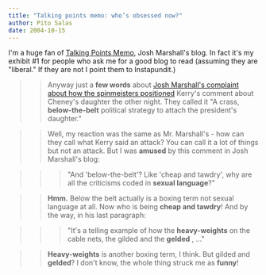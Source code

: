 ```yaml
---
title: "Talking points memo: who’s obsessed now?"
author: Pito Salas
date: 2004-10-15
---
```




I'm a huge fan of [Talking Points Memo](<http://www.talkingpointsmemo.com/>),
Josh Marshall's blog. In fact it's my exhibit #1 for people who ask me for a
good blog to read (assuming they are "liberal." If they are not I point them
to Instapundit.)

>>

>> Anyway just a **few words** about [Josh Marshall's complaint about how the
spinmeisters
positioned](<http://www.talkingpointsmemo.com/archives/week_2004_10_10.php#003687>)
Kerry's comment about Cheney's daughter the other night. They called it "A
crass, **below-the-belt** political strategy to attach the president's
daughter."

>>

>> Well, my reaction was the same as Mr. Marshall's - how can they call what
Kerry said an attack? You can call it a lot of things but not an attack. But I
was **amused** by this comment in Josh Marshall's blog:

>>

>>> "And 'below-the-belt'? Like 'cheap and tawdry', why are all the criticisms
coded in **sexual language**?"

>>

>> **Hmm.** Below the belt actually is a boxing term not sexual language at
all. Now who is being **cheap and tawdry**! And by the way, in his last
paragraph:

>>

>>> "It's a telling example of how the **heavy-weights** on the cable nets,
the gilded and the **gelded** , …"

>>

>> **Heavy-weights** is another boxing term, I think. But gilded and
**gelded**? I don't know, the whole thing struck me as **funny**!


